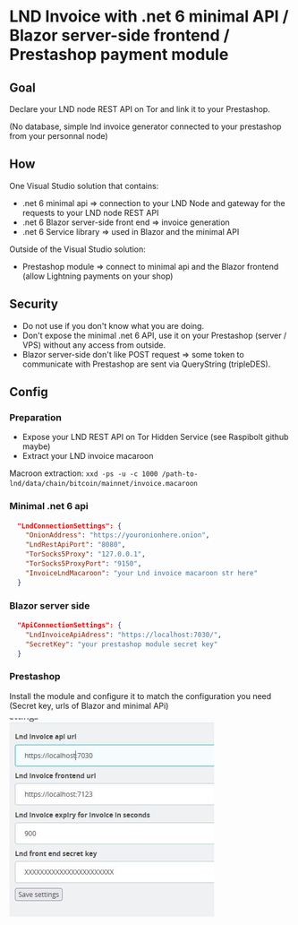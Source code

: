 
# LND Invoice with .net 6 minimal API / Blazor server-side frontend / Prestashop payment module

## Goal

Declare your LND node REST API on Tor and link it to your Prestashop.  

(No database, simple lnd invoice generator connected to your prestashop from your personnal node)

## How

One Visual Studio solution that contains:

* .net 6 minimal api => connection to your LND Node and gateway for the requests to your LND node REST API
* .net 6 Blazor server-side front end => invoice generation
* .net 6 Service library => used in Blazor and the minimal API

Outside of the Visual Studio solution:

* Prestashop module => connect to minimal api and the Blazor frontend (allow Lightning payments on your shop)

## Security

* Do not use if you don't know what you are doing.
* Don't expose the minimal .net 6 API, use it on your Prestashop (server / VPS) without any access from outside.
* Blazor server-side don't like POST request => some token to communicate with Prestashop are sent via QueryString (tripleDES).

## Config

### Preparation

* Expose your LND REST API on Tor Hidden Service (see Raspibolt github maybe)
* Extract your LND invoice macaroon

Macroon extraction:
```xxd -ps -u -c 1000 /path-to-lnd/data/chain/bitcoin/mainnet/invoice.macaroon```

### Minimal .net 6 api

```json
  "LndConnectionSettings": {
    "OnionAddress": "https://youronionhere.onion",
    "LndRestApiPort": "8080",
    "TorSocks5Proxy": "127.0.0.1",
    "TorSocks5ProxyPort": "9150",
    "InvoiceLndMacaroon": "your Lnd invoice macaroon str here"
  }
```

### Blazor server side

```json
  "ApiConnectionSettings": {
    "LndInvoiceApiAdress": "https://localhost:7030/",
    "SecretKey": "your prestashop module secret key"
  }

```

### Prestashop

Install the module and configure it to match the configuration you need (Secret key, urls of Blazor and minimal APi)

![prestaconfig.jpg](prestaconfig.jpg)
